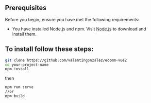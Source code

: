 ## Prerequisites

Before you begin, ensure you have met the following requirements:
* You have installed Node.js and npm. Visit [Node.js](https://nodejs.org/) to download and install them.


## To install follow these steps:
```bash
git clone https://github.com/valentingonzalez/ecomm-vue2
cd your-project-name
npm install
```
then
```bash
npm run serve
//or
npm build
```
